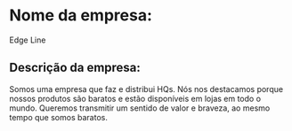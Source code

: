 # Nome da empresa:

Edge Line

## Descrição da empresa:

Somos uma empresa que faz e distribui HQs. Nós nos destacamos porque nossos produtos são baratos e estão disponíveis em lojas em todo o mundo. Queremos transmitir um sentido de valor e braveza, ao mesmo tempo que somos baratos.
